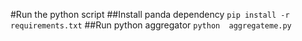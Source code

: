 #Run the python script
##Install panda dependency
```pip install -r requirements.txt```
##Run python aggregator
```python  aggregateme.py``` 